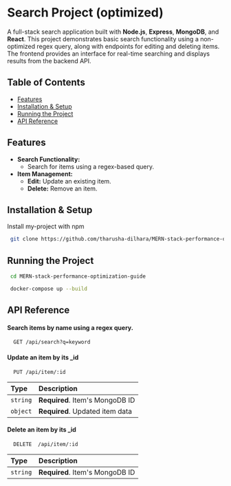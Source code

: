 # Search Project (optimized)

A full-stack search application built with **Node.js**, **Express**, **MongoDB**, and **React**. This project demonstrates basic search functionality using a non-optimized regex query, along with endpoints for editing and deleting items. The frontend provides an interface for real-time searching and displays results from the backend API.

## Table of Contents

- [Features](#features)
- [Installation & Setup](#installation--setup)
- [Running the Project](#running-the-project)
- [API Reference](#API-Reference)

## Features

- **Search Functionality:** 
  - Search for items using a regex-based query.
- **Item Management:**
  - **Edit:** Update an existing item.
  - **Delete:** Remove an item.


## Installation & Setup

Install my-project with npm

```bash
 git clone https://github.com/tharusha-dilhara/MERN-stack-performance-optimization-guide.git
```



## Running the Project

```bash
 cd MERN-stack-performance-optimization-guide

```

```bash
 docker-compose up --build

```


    
## API Reference

#### Search items by name using a regex query.

```http
  GET /api/search?q=keyword
```

#### Update an item by its _id

```http
  PUT /api/item/:id
```

| Type     | Description                       |
| :------- | :-------------------------------- |
| `string` | **Required**. Item's MongoDB ID   |
| `object` | **Required**. Updated item data   |

#### Delete an item by its _id

```http
  DELETE  /api/item/:id
```

| Type     | Description                       |
| :------- | :-------------------------------- |
| `string` | **Required**. Item's MongoDB ID |




